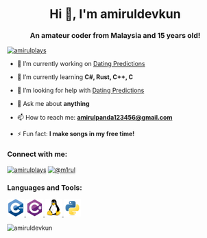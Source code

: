 <h1 align="center">Hi 👋, I'm amiruldevkun</h1>
<h3 align="center">An amateur coder from Malaysia and 15 years old!</h3>

<p align="left"> <a href="https://twitter.com/amirulplays" target="blank"><img src="https://img.shields.io/twitter/follow/amirulplays?logo=twitter&style=for-the-badge" alt="amirulplays" /></a> </p>

- 🔭 I’m currently working on [Dating Predictions](https://github.com/amiruldevkun/Dating-Prediction)

- 🌱 I’m currently learning **C#, Rust, C++, C**

- 🤝 I’m looking for help with [Dating Predictions](https://github.com/amiruldevkun/Dating-Prediction)

- 💬 Ask me about **anything**

- 📫 How to reach me: **amirulpanda123456@gmail.com**

- ⚡ Fun fact: **I make songs in my free time!**

<h3 align="left">Connect with me:</h3>
<p align="left">
<a href="https://twitter.com/amirulplays" target="blank"><img align="center" src="https://raw.githubusercontent.com/rahuldkjain/github-profile-readme-generator/master/src/images/icons/Social/twitter.svg" alt="amirulplays" height="30" width="40" /></a>
<a href="https://www.youtube.com/@m1rul" target="blank"><img align="center" src="https://raw.githubusercontent.com/rahuldkjain/github-profile-readme-generator/master/src/images/icons/Social/youtube.svg" alt="@m1rul" height="30" width="40" /></a>
</p>

<h3 align="left">Languages and Tools:</h3>
<p align="left"> <a href="https://www.w3schools.com/cpp/" target="_blank" rel="noreferrer"> <img src="https://raw.githubusercontent.com/devicons/devicon/master/icons/cplusplus/cplusplus-original.svg" alt="cplusplus" width="40" height="40"/> </a> <a href="https://www.w3schools.com/cs/" target="_blank" rel="noreferrer"> <img src="https://raw.githubusercontent.com/devicons/devicon/master/icons/csharp/csharp-original.svg" alt="csharp" width="40" height="40"/> </a> <a href="https://www.linux.org/" target="_blank" rel="noreferrer"> <img src="https://raw.githubusercontent.com/devicons/devicon/master/icons/linux/linux-original.svg" alt="linux" width="40" height="40"/> </a> <a href="https://www.python.org" target="_blank" rel="noreferrer"> <img src="https://raw.githubusercontent.com/devicons/devicon/master/icons/python/python-original.svg" alt="python" width="40" height="40"/> </a> </p>

<p><img align="center" src="https://github-readme-streak-stats.herokuapp.com/?user=amiruldevkun&theme=dark" alt="amiruldevkun" /></p>

